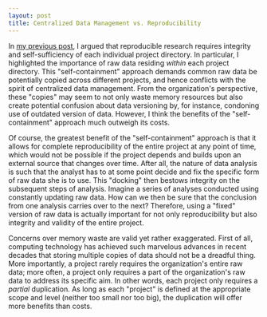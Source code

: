 ```yaml
---
layout: post
title: Centralized Data Management vs. Reproducibility
---
```


In [my previous post](https://yoonspark.github.io/blog/2018/02/11/organizing-project-directory.html), I argued that reproducible research requires integrity and self-sufficiency of each individual project directory.  In particular, I highlighted the importance of raw data residing *within* each project directory.  This "self-containment" approach demands common raw data be potentially copied across different projects, and hence conflicts with the spirit of centralized data management.  From the organization's perspective, these "copies" may seem to not only waste memory resources but also create potential confusion about data versioning by, for instance, condoning use of outdated version of data.  However, I think the benefits of the "self-containment" approach much outweigh its costs.

Of course, the greatest benefit of the "self-containment" approach is that it allows for complete reproducibility of the entire project at any point of time, which would not be possible if the project depends and builds upon an external source that changes over time.  After all, the nature of data analysis is such that the analyst has to at some point decide and fix the specific form of raw data she is to use.  This "docking" then bestows integrity on the subsequent steps of analysis.  Imagine a series of analyses conducted using constantly updating raw data.  How can we then be sure that the conclusion from one analysis carries over to the next?  Therefore, using a "fixed" version of raw data is actually important for not only reproducibility but also integrity and validity of the entire project.

Concerns over memory waste are valid yet rather exaggerated.  First of all, computing technology has achieved such marvelous advances in recent decades that storing multiple copies of data should not be a dreadful thing.  More importantly, a project rarely requires the organization's entire raw data; more often, a project only requires a part of the organization's raw data to address its specific aim.  In other words, each project only requires a *partial* duplication.  As long as each "project" is defined at the appropriate scope and level (neither too small nor too big), the duplication will offer more benefits than costs.
